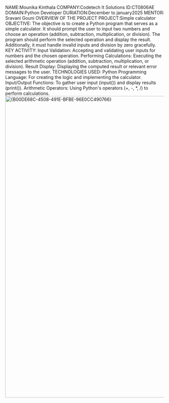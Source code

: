 NAME:Mounika Kinthala
COMPANY:Codetech It Solutions
ID:CT0806AE
DOMAIN:Python Developer
DURIATION:December to january2025
MENTOR: Sravani Gouni
OVERVIEW OF THE PROJECT
PROJECT:Simple calculator
OBJECTIVE:
  The objective is to create a Python program that serves as a simple calculator. It should prompt the user to input two numbers and choose an operation (addition,               subtraction, multiplication, or division). The program should perform the selected operation and display the result. Additionally, it must handle invalid inputs and 
  division by zero gracefully.
KEY ACTIVITY:
  Input Validation: Accepting and validating user inputs for numbers and the chosen operation.
  Performing Calculations: Executing the selected arithmetic operation (addition, subtraction, multiplication, or division).
  Result Display: Displaying the computed result or relevant error messages to the user.
TECHNOLOGIES USED:
  Python Programming Language: For creating the logic and implementing the calculator.
  Input/Output Functions: To gather user input (input()) and display results (print()).
  Arithmetic Operators: Using Python's operators (+, -, *, /) to perform calculations.
  <img width="953" alt="{B00DE68C-4508-491E-BFBE-96E0CC490766}" src="https://github.com/user-attachments/assets/2e3fd113-2a48-41da-b0b6-5f72860fbb42" />
